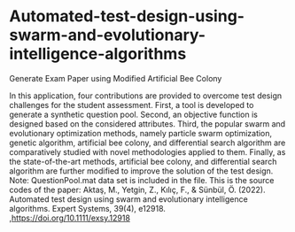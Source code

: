 # Automated-test-design-using-swarm-and-evolutionary-intelligence-algorithms
Generate Exam Paper using Modified Artificial Bee Colony


In this application, four contributions are provided to overcome test design challenges for the student assessment. First, a tool is developed to generate a synthetic question pool. Second, an objective function is designed based on the considered attributes. Third, the popular swarm and evolutionary optimization methods, namely particle swarm optimization, genetic algorithm, artificial bee colony, and differential search algorithm are comparatively studied with novel methodologies applied to them. Finally, as the state-of-the-art methods, artificial bee colony, and differential search algorithm are further modified to improve the solution of the test design.
Note: QuestionPool.mat data set is included in the file.
This is the source codes of the paper: Aktaş, M., Yetgin, Z., Kılıç, F., & Sünbül, Ö. (2022). Automated test design using swarm and evolutionary intelligence algorithms. Expert Systems, 39(4), e12918.  ,https://doi.org/10.1111/exsy.12918

